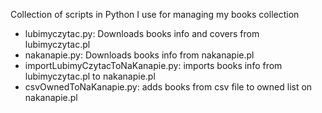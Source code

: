 Collection of scripts in Python I use for managing my books collection
- lubimyczytac.py: Downloads books info and covers from lubimyczytac.pl
- nakanapie.py: Downloads books info from nakanapie.pl
- importLubimyCzytacToNaKanapie.py: imports books info from lubimyczytac.pl to nakanapie.pl
- csvOwnedToNaKanapie.py: adds books from csv file to owned list on nakanapie.pl